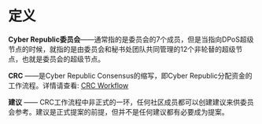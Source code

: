 

# 定义

**Cyber Republic委员会**——通常指的是委员会的7个成员，但是当指向DPoS超级节点的时候，就指的是由委员会和秘书处团队共同管理的12个非轮替的超级节点，也就是委员会的超级节点。

**CRC** ——是Cyber Republic Consensus的缩写，即Cyber Republic分配资金的工作流程。详情请查看: [CRC Workflow](/overview/crc.md)

**建议** —— CRC工作流程中非正式的一环，任何社区成员都可以创建建议来供委员会参考。建议是正式提案的前提，但并不是任何建议都有必要成为提案。
